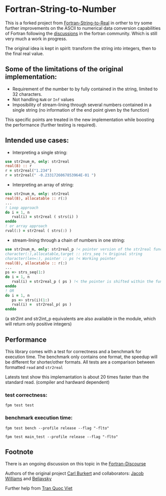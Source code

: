 # Fortran-String-to-Number

This is a forked project from [Fortran-String-to-Real](https://github.com/Carltoffel/Fortran-String-to-Real) in orther to try some further improvements on the ASCII to numerical data conversion capabilities of Fortran following the [discussions](https://fortran-lang.discourse.group/t/a-new-json-library/2197/20) in the fortran community. Which is still very much a work in progress.

The original idea is kept in spirit: transform the string into integers, then to the final real value.

## Some of the limitations of the original implementation:
* Requirement of the number to by fully contained in the string, limited to 32 characters.
* Not handling `NaN` or `Inf` values
* Imposibility of stream-lining through several numbers contained in a single string (no information of the end point given by the function)

This specific points are treated in the new implementation while boosting the performance (further testing is required).

## Intended use cases:

* Interpreting a single string:
```fortran
use str2num_m, only: str2real
real(8) :: r
r = str2real("1.234")
r = str2real(" -0.2331726067853964E-01 ")
```
* Interpreting an array of string:
```fortran
use str2num_m, only: str2real
real(8), allocatable :: r(:)
...
! Loop approach
do i = 1, n
   rval(i) = str2real ( strs(i) )
enddo
! or array approach
rval(:) = str2real ( strs(:) )
```
* stream-lining through a chain of numbers in one string:
```fortran
use str2num_m, only: str2real_p !< pointer version of the str2real function
character(:),allocatable,target :: strs_seq !< Original string
character(len=:), pointer :: ps !< Working pointer
real(8), allocatable :: r(:)
...
ps => strs_seq(1:)
do i = 1, n
   rval(i) = str2real_p ( ps ) !< the pointer is shifted within the function
enddo
! OR
do i = 1, n
   ps => strs(i)(1:)
   rval(i) =  str2real_p( ps )
enddo
```
(a str2int and str2int_p equivalents are also available in the module, which will return only positive integers)
## Performance

This library comes with a test for correctness and a benchmark for execution time. The benchmark only contains one format, the speedup will be different for shorter/other formats.
All tests are a comparison between formatted `read` and `str2real`

Latests test show this implemantation is about 20 times faster than the standard read. (compiler and hardward dependent)

### test correctness:

`fpm test test`

### benchmark execution time:

`fpm test bench --profile release --flag "-flto"`

`fpm test main_test --profile release --flag "-flto"`
## Footnote

There is an ongoing discussion on this topic in the [Fortran-Discourse](https://fortran-lang.discourse.group/t/faster-string-to-double/2208)

Authors of the original project [Carl Burkert](https://github.com/Carltoffel)
and collaborators: [Jacob Williams](https://github.com/jacobwilliams) and [Beliavsky](https://github.com/Beliavsky)

Further help from [Tran Quoc Viet](https://fortran-lang.discourse.group/u/tqviet)
